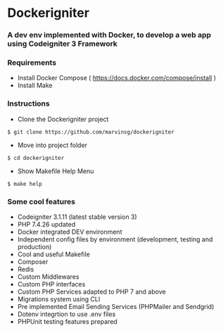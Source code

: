 # Dockerigniter

### A dev env implemented with Docker, to develop a web app using Codeigniter 3 Framework 

### Requirements
- Install Docker Compose ( https://docs.docker.com/compose/install )
- Install Make

### Instructions
- Clone the Dockerigniter project
```
$ git clone https://github.com/marvinsg/dockerigniter
```

- Move into project folder
```
$ cd dockerigniter
```

- Show Makefile Help Menu
```
$ make help
```

### Some cool features
- Codeigniter 3.1.11 (latest stable version 3)
- PHP 7.4.26 updated
- Docker integrated DEV environment
- Independent config files by environment (development, testing and production)
- Cool and useful Makefile
- Composer
- Redis
- Custom Middlewares
- Custom PHP interfaces
- Custom PHP Services adapted to PHP 7 and above
- Migrations system using CLI
- Pre implemented Email Sending Services (PHPMailer and Sendgrid)
- Dotenv integrtion to use .env files
- PHPUnit testing features prepared

